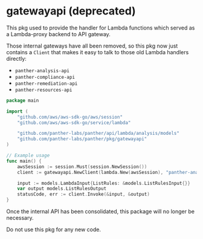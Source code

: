 # gatewayapi (deprecated)

This pkg used to provide the handler for Lambda functions which served as a Lambda-proxy backend to API gateway.

Those internal gateways have all been removed, so this pkg now just contains a `Client` that makes
it easy to talk to those old Lambda handlers directly:

- `panther-analysis-api`
- `panther-compliance-api`
- `panther-remediation-api`
- `panther-resources-api`

```go
package main

import (
    "github.com/aws/aws-sdk-go/aws/session"
    "github.com/aws/aws-sdk-go/service/lambda"

    "github.com/panther-labs/panther/api/lambda/analysis/models"
	"github.com/panther-labs/panther/pkg/gatewayapi"
)

// Example usage
func main() {
    awsSession := session.Must(session.NewSession())
    client := gatewayapi.NewClient(lambda.New(awsSession), "panther-analysis-api")

    input := models.LambdaInput{ListRules: &models.ListRulesInput{}}
    var output models.ListRulesOutput
    statusCode, err := client.Invoke(&input, &output)
}
```

Once the internal API has been consolidated, this package will no longer be necessary.

Do not use this pkg for any new code.
